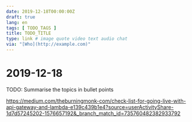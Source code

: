 ```yaml
---
date: 2019-12-18T00:00:00Z
draft: true
lang: en
tags: [ TODO_TAGS ]
title: TODO_TITLE
type: link # image quote video text audio chat
via: "[Who](http://example.com)"
---
```

# 2019-12-18




TODO: Summarise the topics in bullet points


<https://medium.com/theburningmonk-com/check-list-for-going-live-with-api-gateway-and-lambda-e139c439b1e4?source=userActivityShare-1d7d57245202-1576657192&_branch_match_id=735760482382933792>

